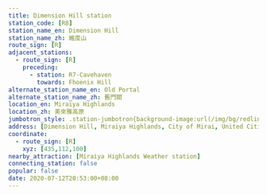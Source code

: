 ```yaml
---
title: Dimension Hill station
station_code: [R8]
station_name_en: Dimension Hill
station_name_zh: 維度山
route_sign: [R]
adjacent_stations:
  - route_sign: [R]
    preceding:
      - station: R7-Cavehaven
        towards: Fhoenix Hill
alternate_station_name_en: Old Portal
alternate_station_name_zh: 舊門關
location_en: Miraiya Highlands
location_zh: 美來雅高原
jumbotron_style: .station-jumbotron{background-image:url(/img/bg/redline.png);background-repeat:no-repeat;background-size:50% 10px;background-position:left 130px}
address: [Dimension Hill, Miraiya Highlands, City of Mirai, United Cities]
coordinate:
  - route_sign: [R]
    xyz: [435,112,100]
nearby_attraction: [Miraiya Highlands Weather station]
connecting_station: false
popular: false
date: 2020-07-12T20:53:00+08:00
---
```



